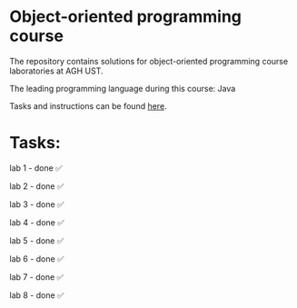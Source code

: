 # Object-oriented programming course
<p> The repository contains solutions for object-oriented programming course laboratories at AGH UST.</p>
<p> The leading programming language during this course: Java </p>
<p> Tasks and instructions can be found <a href="https://github.com/apohllo/obiektowe-lab">here</a>. </p>

<h1> Tasks: </h1>
<p> lab 1 - done ✅</p>
<p> lab 2 - done ✅</p>
<p> lab 3 - done ✅</p>
<p> lab 4 - done ✅</p>
<p> lab 5 - done ✅</p>
<p> lab 6 - done ✅</p>
<p> lab 7 - done ✅</p>
<p> lab 8 - done ✅</p>
